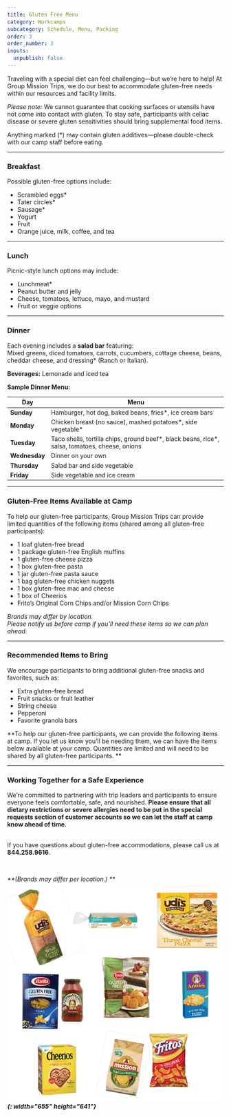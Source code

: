 ```yaml
---
title: Gluten Free Menu
category: Workcamps
subcategory: Schedule, Menu, Packing
order: 3
order_number: 3
inputs:
  unpublish: false
---
```

Traveling with a special diet can feel challenging—but we’re here to help! At Group Mission Trips, we do our best to accommodate gluten-free needs within our resources and facility limits.

*Please note:* We cannot guarantee that cooking surfaces or utensils have not come into contact with gluten. To stay safe, participants with celiac disease or severe gluten sensitivities should bring supplemental food items.

Anything marked (\*) may contain gluten additives—please double-check with our camp staff before eating.

---

### **Breakfast**

Possible gluten-free options include:

* Scrambled eggs\*
* Tater circles\*
* Sausage\*
* Yogurt
* Fruit
* Orange juice, milk, coffee, and tea

---

### **Lunch**

Picnic-style lunch options may include:

* Lunchmeat\*
* Peanut butter and jelly
* Cheese, tomatoes, lettuce, mayo, and mustard
* Fruit or veggie options

---

### **Dinner**

Each evening includes a **salad bar** featuring:<br>Mixed greens, diced tomatoes, carrots, cucumbers, cottage cheese, beans, cheddar cheese, and dressing\* (Ranch or Italian).

**Beverages:** Lemonade and iced tea

**Sample Dinner Menu:**

| **Day** | **Menu** |
| --- | --- |
| **Sunday** | Hamburger, hot dog, baked beans, fries\*, ice cream bars |
| **Monday** | Chicken breast (no sauce), mashed potatoes\*, side vegetable\* |
| **Tuesday** | Taco shells, tortilla chips, ground beef\*, black beans, rice\*, salsa, tomatoes, cheese, onions |
| **Wednesday** | Dinner on your own |
| **Thursday** | Salad bar and side vegetable |
| **Friday** | Side vegetable and ice cream |

---

### **Gluten-Free Items Available at Camp**

To help our gluten-free participants, Group Mission Trips can provide limited quantities of the following items (shared among all gluten-free participants):

* 1 loaf gluten-free bread
* 1 package gluten-free English muffins
* 1 gluten-free cheese pizza
* 1 box gluten-free pasta
* 1 jar gluten-free pasta sauce
* 1 bag gluten-free chicken nuggets
* 1 box gluten-free mac and cheese
* 1 box of Cheerios
* Frito’s Original Corn Chips and/or Mission Corn Chips

*Brands may differ by location.*<br>*Please notify us before camp if you’ll need these items so we can plan ahead.*

---

### **Recommended Items to Bring**

We encourage participants to bring additional gluten-free snacks and favorites, such as:

* Extra gluten-free bread
* Fruit snacks or fruit leather
* String cheese
* Pepperoni
* Favorite granola bars

\*\*To help our gluten-free participants, we can provide the following items at camp. If you let us know you’ll be needing them, we can have the items below available at your camp. Quantities are limited and will need to be shared by all gluten-free participants. \*\*

---

### **Working Together for a Safe Experience**

We’re committed to partnering with trip leaders and participants to ensure everyone feels comfortable, safe, and nourished. **Please ensure that all dietary restrictions or severe allergies need to be put in the special requests section of customer accounts so we can let the staff at camp know ahead of time.**

<br>If you have questions about gluten-free accommodations, please call us at **844\.258.9616**.

&nbsp;

*\*\*(Brands may differ per location.) \*\**

***![](/uploads/gluten-free.PNG){: width="655" height="641"}***